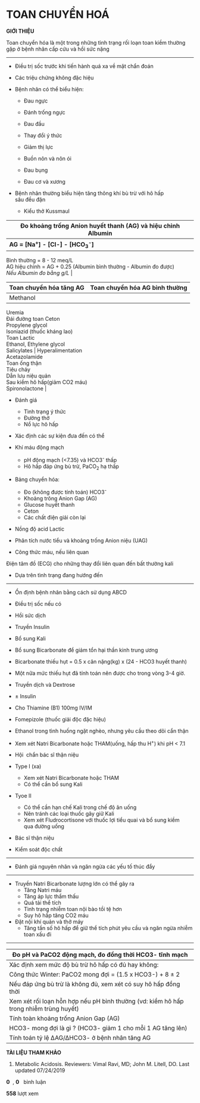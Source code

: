 # TOAN CHUYỂN HOÁ  
**GIỚI THIỆU**  
  
Toan chuyển hóa là một trong những tình trạng rối loạn toan kiềm thường gặp ở bệnh nhân cấp cứu và hồi sức nặng  
  
---  
  
-   Điều trị sốc trước khi tiến hành quá xa về mặt chẩn đoán  
  
-   Các triệu chứng không đặc hiệu  
-   Bệnh nhân có thể biểu hiện:  
    -   Đau ngực    
          
    -   Đánh trống ngực    
          
    -   Đau đầu    
          
    -   Thay đổi ý thức  
    -   Giảm thị lực  
    -   Buồn nôn và nôn ói  
    -   Đau bụng    
          
    -   Đau cơ và xương    
          
-   Bệnh nhân thường biểu hiện tăng thông khí bù trừ với hô hấp sâu đều đặn  
    -   Kiểu thở Kussmaul  
  
| Đo khoảng trống Anion huyết thanh (AG) và hiệu chỉnh Albumin |  
| --- |  
| **AG = \[Na<sup>+</sup>\] - \[Cl-\] - \[HCO<sub>3</sub><sup>-</sup>\]**    
Bình thường = 8 - 12 meq/L    
AG hiệu chỉnh = AG + 0.25 (Albumin bình thường - Albumin đo được)    
*Nếu Albumin đo bằng g/L* |  
  
| Toan chuyển hóa tăng AG | Toan chuyển hóa AG bình thường |  
| --- | --- |  
| Methanol    
Uremia    
Đái đường toan Ceton    
Propylene glycol    
Isoniazid (thuốc kháng lao)    
Toan Lactic    
Ethanol, Ethylene glycol    
Salicylates | Hyperalimentation    
Acetazolamide    
Toan ống thận    
Tiêu chảy    
Dẫn lưu niệu quản    
Sau kiềm hô hấp(giảm CO2 máu)    
Spironolactone |  
  
-   Đánh giá  
    -   Tình trạng ý thức  
    -   Đường thở  
    -   Nổ lực hô hấp  
-   Xác định các sự kiện đưa đến có thể  
  
-   Khí máu động mạch  
    -   pH động mạch (<7.35) và HCO3<sup>-</sup> thấp  
    -   Hô hấp đáp ứng bù trừ, PaCO<sub>2</sub> hạ thấp  
-   Bảng chuyển hóa:  
    -   Đo (không được tính toán) HCO3<sup>-</sup>  
    -   Khoảng trông Anion Gap (AG)  
    -   Glucose huyết thanh  
    -   Ceton  
    -   Các chất điện giải còn lại  
-   Nồng độ acid Lactic  
-   Phân tích nước tiểu và khoảng trống Anion niệu (UAG)  
-   Công thức máu, nếu liên quan  
  
Điện tâm đồ (ECG) cho những thay đổi liên quan đến bất thường kali  
  
-   Dựa trên tình trạng đang hướng đến  
  
---  
  
-   Ổn định bệnh nhân bằng cách sử dụng ABCD  
-   Điều trị sốc nếu có    
      
  
-   Hồi sức dịch  
-   Truyền Insulin  
-   Bổ sung Kali  
  
-   Bổ sung Bicarbonate để giảm tổn hại thần kinh trung ương  
-   Bicarbonate thiếu hụt = 0.5 x cân nặng(kg) x (24 - HCO3 huyết thanh)  
-   Một nữa mức thiếu hụt đã tính toán nên được cho trong vòng 3-4 giờ.  
  
-   Truyền dịch và Dextrose  
-   ± Insulin  
-   Cho Thiamine (B1) 100mg IV/IM  
  
-   Fomepizole (thuốc giải độc đặc hiệu)  
-   Ethanol trong tình huống ngặt nghèo, nhưng yêu cầu theo dõi cẩn thận  
  
-   Xem xét Natri Bicarbonate hoặc THAM(uống, hấp thu H<sup>+</sup>) khi pH < 7.1  
  
-   Hội  chẩn bác sĩ thận niệu  
-   Type I (xa)  
    -   Xem xét Natri Bicarbonate hoặc THAM  
    -   Có thể cần bổ sung Kali  
-   Tyoe II  
    -   Có thể cần hạn chế Kali trong chế độ ăn uống  
    -   Nên tránh các loại thuốc gây giữ Kali  
    -   Xem xét Fludrocortisone với thuốc lợi tiểu quai và bổ sung kiềm qua đường uống  
  
-   Bác sĩ thận niệu  
-   Kiểm soát độc chất  
  
---  
  
-   Đánh giá nguyên nhân và ngăn ngừa các yếu tố thúc đẩy  
  
---  
  
-   Truyền Natri Bicarbonate lượng lớn có thể gây ra  
    -   Tăng Natri máu  
    -   Tăng áp lực thẩm thấu  
    -   Quá tải thể tích  
    -   Tình trạng nhiễm toan nội bào tồi tệ hơn  
    -   Suy hô hấp tăng CO2 máu  
-   Đặt nội khí quản và thở máy  
    -   Tăng tần số hô hấp để giữ thể tích phút yêu cầu và ngăn ngừa nhiễm toan xấu đi  
  
---  
  
| Đo pH và PaCO2 động mạch, đo đồng thời HCO3- tĩnh mạch |  
| --- |  
| Xác định xem mức độ bù trừ hô hấp có đủ hay không: |  
| Công thức Winter: PaCO2 mong đợi = (1.5 x HCO3-) + 8 ± 2 |  
| Nếu đáp ứng bù trừ là không đủ, xem xét có suy hô hấp đồng thời |  
| Xem xét rối loạn hỗn hợp nếu pH bình thường (vd: kiềm hô hấp trong nhiễm trùng huyết) |  
| Tính toàn khoảng trống Anion Gap (AG) |  
| HCO3- mong đợi là gì ? (HCO3- giảm 1 cho mỗi 1 AG tăng lên) |  
| Tính toán tỷ lệ ∆AG/∆HCO3- ở bệnh nhân tăng AG |  
  
**TÀI LIỆU THAM KHẢO**  
  
1.  Metabolic Acidosis. Reviewers: Vimal Ravi, MD; John M. Litell, DO. Last updated 07/24/2019  
  
**0**  , **0**   bình luận  
  
**558** lượt xem